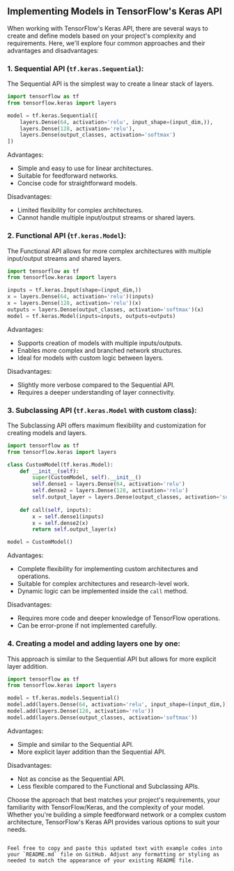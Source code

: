 
## Implementing Models in TensorFlow's Keras API

When working with TensorFlow's Keras API, there are several ways to create and define models based on your project's complexity and requirements. Here, we'll explore four common approaches and their advantages and disadvantages:

### 1. **Sequential API (`tf.keras.Sequential`):**

The Sequential API is the simplest way to create a linear stack of layers.

```python
import tensorflow as tf
from tensorflow.keras import layers

model = tf.keras.Sequential([
    layers.Dense(64, activation='relu', input_shape=(input_dim,)),
    layers.Dense(128, activation='relu'),
    layers.Dense(output_classes, activation='softmax')
])
```

Advantages:
- Simple and easy to use for linear architectures.
- Suitable for feedforward networks.
- Concise code for straightforward models.

Disadvantages:
- Limited flexibility for complex architectures.
- Cannot handle multiple input/output streams or shared layers.

### 2. **Functional API (`tf.keras.Model`):**

The Functional API allows for more complex architectures with multiple input/output streams and shared layers.

```python
import tensorflow as tf
from tensorflow.keras import layers

inputs = tf.keras.Input(shape=(input_dim,))
x = layers.Dense(64, activation='relu')(inputs)
x = layers.Dense(128, activation='relu')(x)
outputs = layers.Dense(output_classes, activation='softmax')(x)
model = tf.keras.Model(inputs=inputs, outputs=outputs)
```

Advantages:
- Supports creation of models with multiple inputs/outputs.
- Enables more complex and branched network structures.
- Ideal for models with custom logic between layers.

Disadvantages:
- Slightly more verbose compared to the Sequential API.
- Requires a deeper understanding of layer connectivity.

### 3. **Subclassing API (`tf.keras.Model` with custom class):**

The Subclassing API offers maximum flexibility and customization for creating models and layers.

```python
import tensorflow as tf
from tensorflow.keras import layers

class CustomModel(tf.keras.Model):
    def __init__(self):
        super(CustomModel, self).__init__()
        self.dense1 = layers.Dense(64, activation='relu')
        self.dense2 = layers.Dense(128, activation='relu')
        self.output_layer = layers.Dense(output_classes, activation='softmax')
       
    def call(self, inputs):
        x = self.dense1(inputs)
        x = self.dense2(x)
        return self.output_layer(x)

model = CustomModel()
```

Advantages:
- Complete flexibility for implementing custom architectures and operations.
- Suitable for complex architectures and research-level work.
- Dynamic logic can be implemented inside the `call` method.

Disadvantages:
- Requires more code and deeper knowledge of TensorFlow operations.
- Can be error-prone if not implemented carefully.

### 4. **Creating a model and adding layers one by one:**

This approach is similar to the Sequential API but allows for more explicit layer addition.

```python
import tensorflow as tf
from tensorflow.keras import layers

model = tf.keras.models.Sequential()
model.add(layers.Dense(64, activation='relu', input_shape=(input_dim,)))
model.add(layers.Dense(128, activation='relu'))
model.add(layers.Dense(output_classes, activation='softmax'))
```

Advantages:
- Simple and similar to the Sequential API.
- More explicit layer addition than the Sequential API.

Disadvantages:
- Not as concise as the Sequential API.
- Less flexible compared to the Functional and Subclassing APIs.

Choose the approach that best matches your project's requirements, your familiarity with TensorFlow/Keras, and the complexity of your model. Whether you're building a simple feedforward network or a complex custom architecture, TensorFlow's Keras API provides various options to suit your needs.
```

Feel free to copy and paste this updated text with example codes into your `README.md` file on GitHub. Adjust any formatting or styling as needed to match the appearance of your existing README file.
